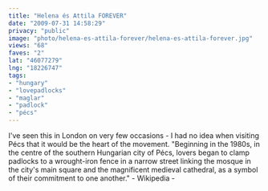 ```yaml
---
title: "Helena és Attila FOREVER"
date: "2009-07-31 14:58:29"
privacy: "public"
image: "photo/helena-es-attila-forever/helena-es-attila-forever.jpg"
views: "68"
faves: "2"
lat: "46077279"
lng: "18226747"
tags:
- "hungary"
- "lovepadlocks"
- "maglar"
- "padlock"
- "pécs"
---
```

I've seen this in London on very few occasions - I had no idea when visiting Pécs that it would be the heart of the movement. 
&quot;Beginning in the 1980s, in the centre of the southern Hungarian city of Pécs, lovers began to clamp padlocks to a wrought-iron fence in a narrow street linking the mosque in the city's main square and the magnificent medieval cathedral, as a symbol of their commitment to one another.&quot; - Wikipedia - <a href="/photos/2009/07/31/helena-es-attila-forever" rel="nofollow"></a>
